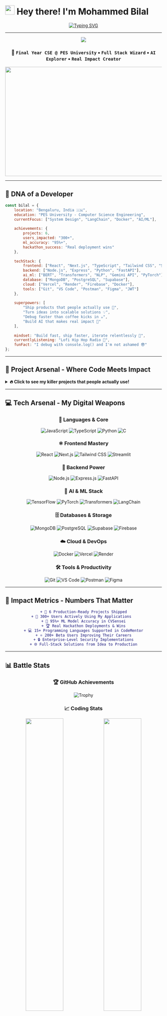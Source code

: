 # <img src="https://raw.githubusercontent.com/MartinHeinz/MartinHeinz/master/wave.gif" width="30px" height="30px" /> Hey there! I'm Mohammed Bilal

<div align="center">
  
[![Typing SVG](https://readme-typing-svg.demolab.com?font=JetBrains+Mono&size=35&duration=2000&pause=500&color=00D9FF&center=true&vCenter=true&width=900&height=100&lines=Full+Stack+Developer+%F0%9F%9A%80;AI+%2B+Cloud+Enthusiast+%E2%98%81%EF%B8%8F;Building+the+Future%2C+One+Line+at+a+Time+%F0%9F%92%BB;MERN+Stack+%7C+Python+%7C+DevOps+%F0%9F%94%A5;4%2B+Projects+%7C+200%2B+Users+%7C+95%25%2B+Accuracy+%F0%9F%8E%AF)](https://git.io/typing-svg)

</div>

---

<div align="center">
  <img src="https://capsule-render.vercel.app/api?type=waving&color=gradient&customColorList=6,11,20&height=200&section=header&text=Mohammed%20Bilal&fontSize=50&fontColor=fff&animation=twinkling&fontAlignY=35&desc=Crafting%20Digital%20Experiences%20%7C%20Shipping%20Real%20Solutions&descSize=20&descAlignY=55"/>
</div>

<div align="center">
  
### 🎯 `Final Year CSE @ PES University` • `Full Stack Wizard` • `AI Explorer` • `Real Impact Creator`

</div>

<div align="center">
  <img src="https://user-images.githubusercontent.com/74038190/225813708-98b745f2-7d22-48cf-9150-083f1b00d6c9.gif" width="700" height="350"/>
</div>

---

## 🧬 **DNA of a Developer**

```javascript
const bilal = {
    location: "Bengaluru, India 🇮🇳",
    education: "PES University - Computer Science Engineering",
    currentFocus: ["System Design", "LangChain", "Docker", "AI/ML"],
    
    achievements: {
        projects: 6,
        users_impacted: "300+",
        ml_accuracy: "95%+",
        hackathon_success: "Real deployment wins"
    },
    
    techStack: {
        frontend: ["React", "Next.js", "TypeScript", "Tailwind CSS", "Streamlit"],
        backend: ["Node.js", "Express", "Python", "FastAPI"],
        ai_ml: ["BERT", "Transformers", "NLP", "Gemini API", "PyTorch"],
        database: ["MongoDB", "PostgreSQL", "Supabase"],
        cloud: ["Vercel", "Render", "Firebase", "Docker"],
        tools: ["Git", "VS Code", "Postman", "Figma", "JWT"]
    },
    
    superpowers: [
        "Ship products that people actually use 🚀",
        "Turn ideas into scalable solutions 💡",
        "Debug faster than coffee kicks in ☕",
        "Build AI that makes real impact 🤖"
    ],
    
    mindset: "Build fast, ship faster, iterate relentlessly 🚀",
    currentlyListening: "Lofi Hip Hop Radio 🎵",
    funFact: "I debug with console.log() and I'm not ashamed 😎"
};
```

---

## 🚀 **Project Arsenal - Where Code Meets Impact**

<details>
<summary><strong>🔥 Click to see my killer projects that people actually use!</strong></summary>

<br>

### 🎯 **CVSensei** - ATS Resume Optimization Tool
<div align="center">
<img src="https://user-images.githubusercontent.com/74038190/212257454-16e3712e-945a-4ca2-b238-408ad0bf87e6.gif" width="100" height="100"/>
</div>

**🚀 The Problem Solver:** Tired of resumes getting rejected by ATS systems? Built an AI-powered tool that fixes that!

```python
# What CVSensei does in 3 lines:
resume_score = bert_model.analyze(uploaded_resume)
improvements = ai_feedback_engine.generate_suggestions(resume_score)
success_rate = "95%+ compatibility achieved" 
```

**🎯 Impact Stats:**
- 📊 **200+ beta users** actively optimizing their resumes
- 🎯 **95%+ accuracy** in compatibility predictions  
- 🚀 **Real job matches** - users getting interviews!

**🛠 Tech Arsenal:** `Python` `Streamlit` `BERT` `Transformers` `NLP` `PyMuPDF` `Custom ML Models`

[![Live Demo](https://img.shields.io/badge/🚀%20Try%20CVSensei-Live%20Demo-success?style=for-the-badge)](https://cvsensei.streamlit.app)
[![Code](https://img.shields.io/badge/⚡%20Source-View%20Code-blue?style=for-the-badge&logo=github)](https://github.com/Mohammedbilal12345/CVSensei)

---

### 🤖 **CodeMentor AI** - Real-Time Code Review Platform
<div align="center">
<img src="https://user-images.githubusercontent.com/74038190/212257467-871d32b7-e401-42e8-a166-fcfd7baa4c6b.gif" width="100" height="100"/>
</div>

**🚀 The Game Changer:** Revolutionizing how developers learn and review code with AI-powered insights!

```javascript
// CodeMentor AI in action:
const aiReview = await geminiAPI.analyzeCode(userCode);
const suggestions = aiReview.generateOptimizations();
const mentorSession = platform.connectMentorMentee();
```

**🎯 Impact Stats:**
- 👨‍💻 **15+ programming languages** supported
- 🌐 **Multi-user real-time sessions** for collaborative learning
- 🔒 **JWT-secured endpoints** with role-based access
- 🎓 **Used by coding clubs** to train junior developers

**🛠 Tech Arsenal:** `React.js` `Node.js` `Express.js` `Gemini API` `Socket.io` `JWT` `Real-time Collaboration`

[![Live Demo](https://img.shields.io/badge/🚀%20Try%20CodeMentor-Live%20Demo-success?style=for-the-badge)](https://codementor-ai.vercel.app)
[![Code](https://img.shields.io/badge/⚡%20Source-View%20Code-blue?style=for-the-badge&logo=github)](https://github.com/Mohammedbilal12345/CodeMentor-AI)

---

### 🔒 **Sécurité Système** - Smart Security eCommerce
<div align="center">
<img src="https://user-images.githubusercontent.com/74038190/212257460-738ff738-247f-4445-a718-cdd0ca76e2db.gif" width="100" height="100"/>
</div>

**🚀 The Business Solution:** End-to-end eCommerce platform specialized for high-end security products!

```javascript
// Sécurité features:
const platform = {
    products: "High-end security gear",
    payments: "Integrated & secure",
    ui: "Responsive & modern",
    backend: "Scalable & fast"
};
```

**🎯 Impact Stats:**
- 🛡️ **Complete security product marketplace**
- 💳 **Integrated payment system** 
- 📱 **100% responsive design**
- 🚀 **Production-ready deployment**

**🛠 Tech Arsenal:** `React` `Node.js` `MongoDB` `Tailwind CSS` `Express` `Payment Integration`

[![Live Site](https://img.shields.io/badge/🚀%20Visit%20Site-Live%20Demo-success?style=for-the-badge)](https://securite.vercel.app)
[![Code](https://img.shields.io/badge/⚡%20Source-View%20Code-blue?style=for-the-badge&logo=github)](https://github.com/Mohammedbilal12345/securite-systeme)

---

### 🤝 **TeamBanalo** - AI Hackathon Teammate Matcher
<div align="center">
<img src="https://user-images.githubusercontent.com/74038190/212257465-7ce8d493-cac5-494e-982a-5a9deb852c4b.gif" width="100" height="100"/>
</div>

**🚀 The Network Effect:** AI-powered teammate matching that's actually being used in real hackathons!

```python
# TeamBanalo magic:
team_compatibility = langchain_embeddings.find_matches(skills, experience)
perfect_teammates = ai_algorithm.suggest_optimal_pairs(participants)
hackathon_success = "Real deployment wins!"
```

**🎯 Impact Stats:**
- 🧠 **Smart AI matching** using LangChain embeddings
- 🏆 **Real hackathon deployments** with success stories
- 🔗 **Improved team formation** efficiency
- 🎯 **Better project outcomes** through optimal matching

**🛠 Tech Arsenal:** `React` `FastAPI` `LangChain` `Supabase` `AI Embeddings` `Smart Algorithms`

[![Code](https://img.shields.io/badge/⚡%20Source-View%20Code-blue?style=for-the-badge&logo=github)](https://github.com/Mohammedbilal12345/TeamBanalo)

---

### 🌐 **Portfolio 2.0** - Interactive Developer Showcase
<div align="center">
<img src="https://user-images.githubusercontent.com/74038190/212257468-1e9a91f1-b626-4baa-b15d-5c385b1974b3.gif" width="100" height="100"/>
</div>

**🚀 The Personal Brand:** Not just another portfolio - an interactive experience that tells my story!

**🎯 Impact Stats:**
- ✨ **Smooth animations** with Framer Motion
- 🎨 **Modern design** that converts visitors
- 📱 **Responsive across all devices**
- 🚀 **Fast loading** and SEO optimized

**🛠 Tech Arsenal:** `React` `Framer Motion` `Tailwind CSS` `Three.js` `Modern Animations`

[![Visit Portfolio](https://img.shields.io/badge/🚀%20Visit%20Portfolio-Live%20Demo-success?style=for-the-badge)](https://bilalm.vercel.app)

</details>

---

## 💻 **Tech Arsenal - My Digital Weapons**

<div align="center">

### **🎯 Languages & Core**
![JavaScript](https://img.shields.io/badge/JavaScript-F7DF1E?style=for-the-badge&logo=javascript&logoColor=black)
![TypeScript](https://img.shields.io/badge/TypeScript-007ACC?style=for-the-badge&logo=typescript&logoColor=white)
![Python](https://img.shields.io/badge/Python-3776AB?style=for-the-badge&logo=python&logoColor=white)
![C](https://img.shields.io/badge/C-00599C?style=for-the-badge&logo=c&logoColor=white)

### **⚛️ Frontend Mastery**
![React](https://img.shields.io/badge/React-20232A?style=for-the-badge&logo=react&logoColor=61DAFB)
![Next.js](https://img.shields.io/badge/Next.js-000000?style=for-the-badge&logo=next.js&logoColor=white)
![Tailwind CSS](https://img.shields.io/badge/Tailwind_CSS-38B2AC?style=for-the-badge&logo=tailwind-css&logoColor=white)
![Streamlit](https://img.shields.io/badge/Streamlit-FF4B4B?style=for-the-badge&logo=streamlit&logoColor=white)

### **🚀 Backend Power**
![Node.js](https://img.shields.io/badge/Node.js-43853D?style=for-the-badge&logo=node.js&logoColor=white)
![Express.js](https://img.shields.io/badge/Express.js-404D59?style=for-the-badge)
![FastAPI](https://img.shields.io/badge/FastAPI-005571?style=for-the-badge&logo=fastapi)

### **🤖 AI & ML Stack**
![TensorFlow](https://img.shields.io/badge/TensorFlow-FF6F00?style=for-the-badge&logo=tensorflow&logoColor=white)
![PyTorch](https://img.shields.io/badge/PyTorch-EE4C2C?style=for-the-badge&logo=pytorch&logoColor=white)
![Transformers](https://img.shields.io/badge/🤗%20Transformers-FFD21E?style=for-the-badge)
![LangChain](https://img.shields.io/badge/🦜%20LangChain-1C3C3C?style=for-the-badge)

### **🗄️ Databases & Storage**
![MongoDB](https://img.shields.io/badge/MongoDB-4EA94B?style=for-the-badge&logo=mongodb&logoColor=white)
![PostgreSQL](https://img.shields.io/badge/PostgreSQL-316192?style=for-the-badge&logo=postgresql&logoColor=white)
![Supabase](https://img.shields.io/badge/Supabase-3ECF8E?style=for-the-badge&logo=supabase&logoColor=white)
![Firebase](https://img.shields.io/badge/Firebase-039BE5?style=for-the-badge&logo=Firebase&logoColor=white)

### **☁️ Cloud & DevOps**
![Docker](https://img.shields.io/badge/Docker-2496ED?style=for-the-badge&logo=docker&logoColor=white)
![Vercel](https://img.shields.io/badge/Vercel-000000?style=for-the-badge&logo=vercel&logoColor=white)
![Render](https://img.shields.io/badge/Render-46E3B7?style=for-the-badge&logo=render&logoColor=white)

### **🛠️ Tools & Productivity**
![Git](https://img.shields.io/badge/Git-F05032?style=for-the-badge&logo=git&logoColor=white)
![VS Code](https://img.shields.io/badge/VS_Code-0078D4?style=for-the-badge&logo=visual%20studio%20code&logoColor=white)
![Postman](https://img.shields.io/badge/Postman-FF6C37?style=for-the-badge&logo=postman&logoColor=white)
![Figma](https://img.shields.io/badge/Figma-F24E1E?style=for-the-badge&logo=figma&logoColor=white)

</div>

---

## 🎯 **Impact Metrics - Numbers That Matter**

<div align="center">

```diff
+ 🚀 6 Production-Ready Projects Shipped
+ 👥 300+ Users Actively Using My Applications  
+ 🎯 95%+ ML Model Accuracy in CVSensei
+ 🏆 Real Hackathon Deployments & Wins
+ 💻 15+ Programming Languages Supported in CodeMentor
+ ⭐ 200+ Beta Users Improving Their Careers
+ 🔒 Enterprise-Level Security Implementations
+ 🌐 Full-Stack Solutions from Idea to Production
```

</div>

---

## 📊 **Battle Stats**

<div align="center">
  
### 🏆 **GitHub Achievements**
![Trophy](https://github-profile-trophy.vercel.app/?username=Mohammedbilal12345&theme=tokyonight&no-frame=true&row=1&column=7)

</div>

<div align="center">
  
### 📈 **Coding Stats**

<img width="49%" src="https://github-readme-stats.vercel.app/api?username=Mohammedbilal12345&show_icons=true&theme=tokyonight&hide_border=true&include_all_commits=true&count_private=true" />
<img width="49%" src="https://github-readme-stats.vercel.app/api/top-langs/?username=Mohammedbilal12345&layout=compact&theme=tokyonight&hide_border=true&langs_count=8" />

</div>

<div align="center">
  
### 🔥 **Streak Stats**
![GitHub Streak](https://streak-stats.demolab.com/?user=Mohammedbilal12345&theme=tokyonight&hide_border=true)

</div>

<div align="center">
  
### 📊 **Contribution Graph**
![Activity Graph](https://github-readme-activity-graph.vercel.app/graph?username=Mohammedbilal12345&bg_color=1a1b27&color=be90f2&line=638fda&point=35aea1&area=true&hide_border=true)

</div>

<div align="center">

### 💻 **Coding Activity**

```text
🌅 Morning    █████░░░░░░░░░░░░░░░░   25.0%
🌆 Daytime    ████████░░░░░░░░░░░░░   40.0%
🌃 Evening    ██████░░░░░░░░░░░░░░░   30.0%
🌙 Night      ██░░░░░░░░░░░░░░░░░░░   05.0%
```

**Languages This Week:**
```text
JavaScript   ████████████░░░░░░░░░   60.0%
Python       ████████░░░░░░░░░░░░░   40.0%
TypeScript   ██████░░░░░░░░░░░░░░░   30.0%
CSS/HTML     ████░░░░░░░░░░░░░░░░░   20.0%
```

</div>

---

## 🎯 **Featured Projects**

<div align="center">

<table>
<tr>
<td width="50%">

### 🎯 [CVSensei - ATS Resume Optimizer](https://cvsensei.streamlit.app)
**AI-Powered Career Booster**
- 🧠 BERT models for intelligent keyword alignment
- 📊 95%+ accuracy in ATS compatibility predictions
- 👥 200+ beta users actively improving resumes
- 🚀 **Tech:** Python, Streamlit, BERT, NLP, Transformers

[![Live Demo](https://img.shields.io/badge/🚀%20Try%20Live-CVSensei-success?style=for-the-badge)](https://cvsensei.streamlit.app)
[![Repo](https://img.shields.io/badge/⚡%20Code-View%20Source-blue?style=for-the-badge&logo=github)](https://github.com/Mohammedbilal12345/CVSensei)

</td>
<td width="50%">

### 🤖 [CodeMentor AI - Code Review Platform](https://codementor-ai.vercel.app)
**Real-Time AI Code Collaboration**
- 🔥 Gemini API integration for smart suggestions
- 👨‍💻 15+ programming languages supported
- 🔒 JWT authentication with role-based access
- 🚀 **Tech:** React.js, Node.js, Express, Gemini API

[![Live Demo](https://img.shields.io/badge/🚀%20Try%20Live-CodeMentor-success?style=for-the-badge)](https://codementor-ai.vercel.app)
[![Repo](https://img.shields.io/badge/⚡%20Code-View%20Source-blue?style=for-the-badge&logo=github)](https://github.com/Mohammedbilal12345/CodeMentor-AI)

</td>
</tr>
<tr>
<td width="50%">

### 🔒 [Sécurité Système](https://securite.vercel.app)
**Smart Security eCommerce Platform**
- 🛡️ End-to-end security product marketplace
- 💳 Integrated payment & user management
- 📱 Fully responsive design
- 🚀 **Tech:** React, Node.js, MongoDB, Tailwind

[![Live Site](https://img.shields.io/badge/🚀%20Visit%20Site-Sécurité-success?style=for-the-badge)](https://securite.vercel.app)
[![Repo](https://img.shields.io/badge/⚡%20Code-View%20Source-blue?style=for-the-badge&logo=github)](https://github.com/Mohammedbilal12345/securite-systeme)

</td>
<td width="50%">

### 🤝 [TeamBanalo](https://github.com/Mohammedbilal12345/TeamBanalo)
**AI Hackathon Teammate Matcher**
- 🧠 Smart teammate suggestions using AI embeddings
- 🔗 LangChain integration for better matching
- 🏆 Real hackathon deployment success
- 🚀 **Tech:** React, FastAPI, LangChain, Supabase

[![Repo](https://img.shields.io/badge/⚡%20Code-View%20Source-blue?style=for-the-badge&logo=github)](https://github.com/Mohammedbilal12345/TeamBanalo)

</td>
</tr>
</table>

</div>

---

## 🌟 **Why Choose Me?**

<div align="center">
  
```diff
+ 🚀 I don't just code, I craft digital experiences
+ 💡 Problem solver with a product mindset  
+ 🔥 From MVP to production - I handle the full journey
+ 🌐 Full-stack expertise with modern tech stacks
+ 🤝 Great team player with leadership experience
+ 📈 Always learning, always shipping, always improving
```

</div>

---

## 🔗 **Let's Connect & Build Something Amazing**

<div align="center">
  
[![Portfolio](https://img.shields.io/badge/Portfolio-FF5722?style=for-the-badge&logo=google-chrome&logoColor=white)](https://bilalm.vercel.app)
[![Email](https://img.shields.io/badge/Email-D14836?style=for-the-badge&logo=gmail&logoColor=white)](mailto:mohammedbilal96654@gmail.com)
[![LinkedIn](https://img.shields.io/badge/LinkedIn-0077B5?style=for-the-badge&logo=linkedin&logoColor=white)](https://linkedin.com/in/mohammed-bilal-dev)
[![GitHub](https://img.shields.io/badge/GitHub-100000?style=for-the-badge&logo=github&logoColor=white)](https://github.com/Mohammedbilal12345)

</div>

---

<div align="center">
  
### 💭 **Developer Wisdom**

*"Code is like humor. When you have to explain it, it's bad."* – Cory House

*"The best error message is the one that never shows up."* – Thomas Fuchs

*"Coffee + Code = Magic ✨"* – Mohammed Bilal

</div>

---

<div align="center">
  <img src="https://capsule-render.vercel.app/api?type=waving&color=gradient&customColorList=6,11,20&height=120&section=footer"/>
</div>

<div align="center">
  
**⭐ Star some repos if you find them interesting!**

**🚀 Let's build the future together, one commit at a time**

![Profile Views](https://komarev.com/ghpvc/?username=Mohammedbilal12345&color=blueviolet&style=for-the-badge)
![Followers](https://img.shields.io/github/followers/Mohammedbilal12345?style=for-the-badge&color=blue&labelColor=black)

</div>

---

<div align="center">
  <img src="https://user-images.githubusercontent.com/74038190/212284100-561aa473-3905-4a80-b561-0d28506553ee.gif" width="900">
</div>
